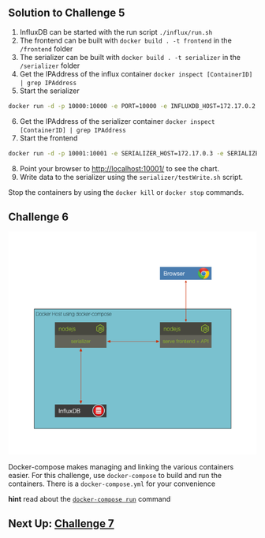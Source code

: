 ## Solution to Challenge 5

1. InfluxDB can be started with the run script `./influx/run.sh`
2. The frontend can be built with `docker build . -t frontend` in the `/frontend` folder
3. The serializer can be built with `docker build . -t serializer` in the `/serializer` folder
4. Get the IPAddress of the influx container `docker inspect [ContainerID] | grep IPAddress`
5. Start the serializer

```sh
docker run -d -p 10000:10000 -e PORT=10000 -e INFLUXDB_HOST=172.17.0.2 -e INFLUXDB_USER=root -e INFLUXDB_PWD=root serializer
```

6. Get the IPAddress of the serializer container `docker inspect [ContainerID] | grep IPAddress`
7. Start the frontend

```sh
docker run -d -p 10001:10001 -e SERIALIZER_HOST=172.17.0.3 -e SERIALIZER_PORT=10000 -e PORT=10001 frontend
```

8. Point your browser to [http://localhost:10001/]() to see the chart.
9. Write data to the serializer using the `serializer/testWrite.sh` script.

Stop the containers by using the `docker kill` or `docker stop` commands.


## Challenge 6

![image](../images/challenge6.png)

Docker-compose makes managing and linking the various containers easier. For this challenge, use `docker-compose` to build and run the containers. There is a `docker-compose.yml` for your convenience


__hint__ read about the [`docker-compose run`](https://docs.docker.com/compose/reference/run/) command


## Next Up: [Challenge 7](../challenge7/README.md)